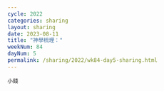 ```yaml
---
cycle: 2022
categories: sharing
layout: sharing
date: 2023-08-11
title: "神學梳理："
weekNum: 84
dayNum: 5
permalink: /sharing/2022/wk84-day5-sharing.html
---
```


[](https://eccseattle.github.io/media/sharing/2022/wk084/2023-08-11-bin.m4a)

`小錢`
